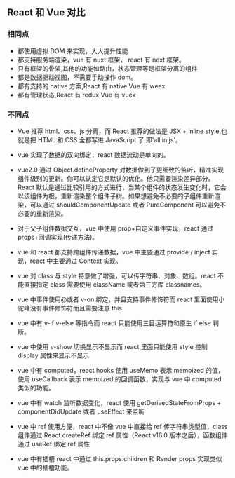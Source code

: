 ## React 和 Vue 对比

### 相同点

- 都使用虚拟 DOM 来实现，大大提升性能
- 都支持服务端渲染，vue 有 nuxt 框架， react 有 next 框架。
- 只有框架的骨架,其他的功能如路由，状态管理等是框架分离的组件
- 都是数据驱动视图，不需要手动操作 dom。
- 都有支持的 native 方案,React 有 native Vue 有 weex
- 都有管理状态,React 有 redux Vue 有 vuex

### 不同点

- Vue 推荐 html、css、js 分离，而 React 推荐的做法是 JSX + inline style,也就是把 HTML 和 CSS 全都写进 JavaScript 了,即'all in js'。

- vue 实现了数据的双向绑定，react 数据流动是单向的。

- vue2.0 通过 Object.defineProperty 对数据做到了更细致的监听，精准实现组件级别的更新。你可以认定它是默认的优化。他只需要渲染差异部分。React 默认是通过比较引用的方式进行，当某个组件的状态发生变化时，它会以该组件为根，重新渲染整个组件子树。如果想避免不必要的子组件重新渲染，可以通过 shouldComponentUpdate 或者 PureComponent 可以避免不必要的重新渲染。

- 对于父子组件数据交互，vue 中使用 prop+自定义事件实现，react 通过 props+回调实现(传递方法)。

- vue 和 react 都支持跨组件传递数据，vue 中主要通过 provide / inject 实现，react 中主要通过 Context 实现。

- vue 对 class 与 style 特意做了增强，可以传字符串、对象、数组。react 不能直接指定 class 需要使用 className 或者第三方库 classnames。

- vue 中事件使用@或者 v-on 绑定，并且支持事件修饰符而 react 里面使用小驼峰没有事件修饰符而且需要注意 this

- vue 中有 v-if v-else 等指令而 react 只能使用三目运算符和原生 if else 判断。

- vue 中使用 v-show 切换显示不显示而 react 里面只能使用 style 控制 display 属性来显示不显示

- vue 中有 computed，react hooks 使用 useMemo 表示 memoized 的值，使用 useCallback 表示 memoized 的回调函数，实现与 vue 中 computed 类似的功能。

- vue 中有 watch 监听数据变化，react 使用 getDerivedStateFromProps + componentDidUpdate 或者 useEffect 来监听

- vue 中 ref 使用方便，react 中不像 vue 中直接给 ref 传字符串类型值，class 组件通过 React.createRef 绑定 ref 属性（React v16.0 版本之后），函数组件通过 useRef 绑定 ref 属性

- vue 中有插槽 react 中通过 this.props.children 和 Render props 实现类似 vue 中的插槽功能。
